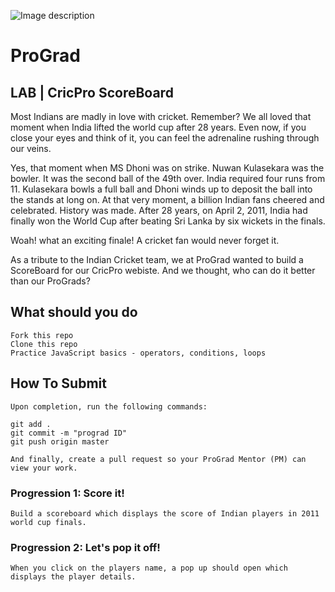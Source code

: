 ![Image description](https://i1.faceprep.in/ProGrad/face-logo-resized.png)

# ProGrad

## LAB | CricPro ScoreBoard 

Most Indians are madly in love with cricket. Remember? We all loved that moment when India lifted the world cup after 28 years. Even now, if you close your eyes and think of it, you can feel the adrenaline rushing through our veins.

Yes, that moment when MS Dhoni was on strike. Nuwan Kulasekara was the bowler. It was the second ball of the 49th over. India required four runs from 11. Kulasekara bowls a full ball and Dhoni winds up to deposit the ball into the stands at long on. At that very moment, a billion Indian fans cheered and celebrated. History was made. After 28 years, on April 2, 2011, India had finally won the World Cup after beating Sri Lanka by six wickets in the finals. 

Woah! what an exciting finale! A cricket fan would never forget it.

As a tribute to the Indian Cricket team, we at ProGrad wanted to build a ScoreBoard for our CricPro webiste. And we thought, who can do it better than our ProGrads?


## What should you do
```
Fork this repo
Clone this repo
Practice JavaScript basics - operators, conditions, loops
```

## How To Submit
```
Upon completion, run the following commands:

git add .
git commit -m "prograd ID"
git push origin master

And finally, create a pull request so your ProGrad Mentor (PM) can view your work.
```

### Progression 1: Score it!
```
Build a scoreboard which displays the score of Indian players in 2011 world cup finals. 
```
### Progression 2: Let's pop it off!
```
When you click on the players name, a pop up should open which displays the player details.
```
